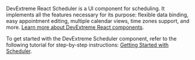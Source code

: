 DevExtreme React Scheduler is a UI component for scheduling. It implements all the features necessary for its purpose: flexible data binding, easy appointment editing, multiple calendar views, time zones support, and more. [Learn more about DevExtreme React components](/Documentation/Guide/React_Components/DevExtreme_React_Components/).

To get started with the DevExtreme Scheduler component, refer to the following tutorial for step-by-step instructions: [Getting Started with Scheduler](/Documentation/Guide/UI_Components/Scheduler/Getting_Started_with_Scheduler/).